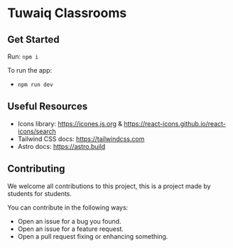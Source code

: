 # Tuwaiq Classrooms

## Get Started

Run: `npm i`

To run the app:

- `npm run dev`

## Useful Resources

- Icons library: https://icones.js.org & https://react-icons.github.io/react-icons/search
- Tailwind CSS docs: https://tailwindcss.com
- Astro docs: https://astro.build

## Contributing

We welcome all contributions to this project, this is a project made by students for students.

You can contribute in the following ways:

- Open an issue for a bug you found.
- Open an issue for a feature request.
- Open a pull request fixing or enhancing something.
